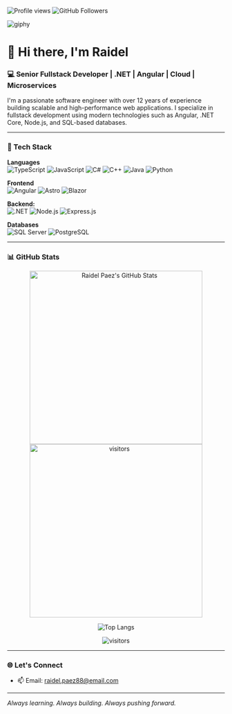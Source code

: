 <!--
# 👋 Hi there, I'm Raidel

Here are some ideas to get you started:

- 🔭 I’m currently working on ...
- 🌱 I’m currently learning ...
- 👯 I’m looking to collaborate on ...
- 🤔 I’m looking for help with ...
- 💬 Ask me about ...
- 📫 How to reach me: ...
- 😄 Pronouns: ...
- ⚡ Fun fact: ...
-->


![Profile views](https://komarev.com/ghpvc/?username=rpaez88&label=Profile%20views&color=0e75b6&style=flat)
![GitHub Followers](https://img.shields.io/github/followers/rpaez88?style=social)

![giphy](https://github.com/user-attachments/assets/3f309e99-ace5-4471-9eb5-e17bae02c619)


# 👋 Hi there, I'm Raidel

### 💻 Senior Fullstack Developer | .NET | Angular | Cloud | Microservices

I'm a passionate software engineer with over 12 years of experience building scalable and high-performance web applications. I specialize in fullstack development using modern technologies such as Angular, .NET Core, Node.js, and SQL-based databases.

---

### 🚀 Tech Stack

**Languages**  
![TypeScript](https://img.shields.io/badge/-TypeScript-3178C6?style=flat-square&logo=typescript&logoColor=white)
![JavaScript](https://img.shields.io/badge/-JavaScript-F7DF1E?style=flat-square&logo=javascript&logoColor=black)
![C#](https://img.shields.io/badge/-C%23-239120?style=flat-square&logo=c-sharp&logoColor=white)
![C++](https://img.shields.io/badge/C++-%2300599C.svg?logo=c%2B%2B&logoColor=white)
![Java](https://img.shields.io/badge/Java-%23ED8B00.svg?logo=openjdk&logoColor=white)
![Python](https://img.shields.io/badge/Python-3776AB?logo=python&logoColor=fff)

**Frontend**  
![Angular](https://img.shields.io/badge/-Angular-DD0031?style=flat-square&logo=angular&logoColor=white)
![Astro](https://img.shields.io/badge/Astro-BC52EE?logo=astro&logoColor=fff)
![Blazor](https://img.shields.io/badge/Blazor-512BD4?logo=blazor&logoColor=fff)

**Backend:**  
![.NET](https://img.shields.io/badge/-.NET-512BD4?style=flat-square&logo=dotnet&logoColor=white)
![Node.js](https://img.shields.io/badge/-Node.js-339933?style=flat-square&logo=node.js&logoColor=white)
![Express.js](https://img.shields.io/badge/Express.js-%23404d59.svg?logo=express&logoColor=%2361DAFB)

**Databases**  
![SQL Server](https://img.shields.io/badge/-SQL_Server-CC2927?style=flat-square&logo=microsoftsqlserver&logoColor=white)
![PostgreSQL](https://img.shields.io/badge/-PostgreSQL-4169E1?style=flat-square&logo=postgresql&logoColor=white)

---

### 📊 GitHub Stats

<div align="center">
<img src="https://github-readme-stats.vercel.app/api?username=rpaez88&show_icons=true&hide_border=true" alt="Raidel Paez's GitHub Stats" width="400">
<img src="http://github-readme-streak-stats.herokuapp.com?user=rpaez88" alt="visitors" width="400"> 

![Top Langs](https://github-readme-stats.vercel.app/api/top-langs/?username=rpaez88&layout=compact&langs_count=10)

</div>

<div align="center">
<img src="https://visitor-badge.laobi.icu/badge?page_id=gcristia.gcristia" alt="visitors">
</div>

---

### 🌐 Let's Connect

- 📫 Email: raidel.paez88@email.com

---

_Always learning. Always building. Always pushing forward._
